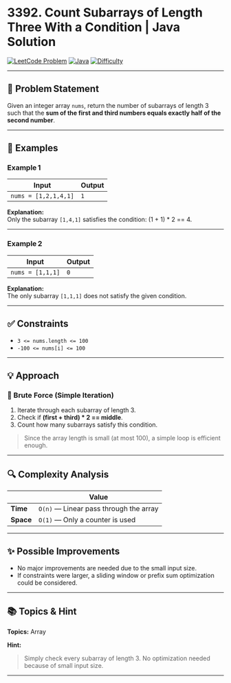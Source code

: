 # 3392. Count Subarrays of Length Three With a Condition | Java Solution

[![LeetCode Problem](https://img.shields.io/badge/LeetCode-3392.%20Count%20Subarrays%20of%20Length%20Three%20With%20a%20Condition-blue)](https://leetcode.com/problems/count-subarrays-of-length-three-with-a-condition/)
[![Java](https://img.shields.io/badge/Language-Java-orange)](https://www.java.com/)
[![Difficulty](https://img.shields.io/badge/Difficulty-Easy-brightgreen)]()

---

## 🧩 Problem Statement  

Given an integer array `nums`, return the number of subarrays of length 3 such that the **sum of the first and third numbers equals exactly half of the second number**.

---

## 🧠 Examples  

### Example 1  

| Input | Output |
|-------|--------|
| `nums = [1,2,1,4,1]` | `1` |

**Explanation:**  
Only the subarray `[1,4,1]` satisfies the condition: (1 + 1) * 2 == 4.

---

### Example 2  

| Input | Output |
|-------|--------|
| `nums = [1,1,1]` | `0` |

**Explanation:**  
The only subarray `[1,1,1]` does not satisfy the given condition.

---

## ✅ Constraints  

- `3 <= nums.length <= 100`
- `-100 <= nums[i] <= 100`

---

## 💡 Approach  

### 🔄 Brute Force (Simple Iteration)

1. Iterate through each subarray of length 3.
2. Check if **(first + third) * 2 == middle**.
3. Count how many subarrays satisfy this condition.

> Since the array length is small (at most 100), a simple loop is efficient enough.

---

## 🔍 Complexity Analysis  

|                | Value |
|----------------|-------|
| **Time**       | `O(n)` — Linear pass through the array |
| **Space**      | `O(1)` — Only a counter is used |

---

## ✨ Possible Improvements  

- No major improvements are needed due to the small input size.
- If constraints were larger, a sliding window or prefix sum optimization could be considered.

---

## 📚 Topics & Hint  

**Topics:** Array  

**Hint:**  
> Simply check every subarray of length 3. No optimization needed because of small input size.

---